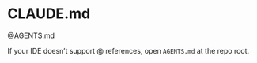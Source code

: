 # CLAUDE.md

@AGENTS.md

If your IDE doesn’t support @ references, open `AGENTS.md` at the repo root.
